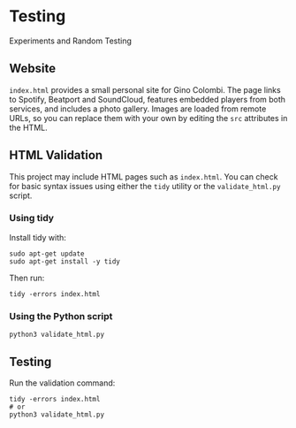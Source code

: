 # Testing
Experiments and Random Testing

## Website

`index.html` provides a small personal site for Gino Colombi. The page links to Spotify, Beatport and SoundCloud, features embedded players from both services, and includes a photo gallery. Images are loaded from remote URLs, so you can replace them with your own by editing the `src` attributes in the HTML.

## HTML Validation

This project may include HTML pages such as `index.html`. You can check for basic
syntax issues using either the `tidy` utility or the `validate_html.py` script.

### Using tidy

Install tidy with:

```
sudo apt-get update
sudo apt-get install -y tidy
```

Then run:

```
tidy -errors index.html
```

### Using the Python script

```
python3 validate_html.py
```

## Testing

Run the validation command:

```
tidy -errors index.html
# or
python3 validate_html.py
```
